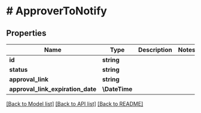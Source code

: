 # # ApproverToNotify

## Properties

Name | Type | Description | Notes
------------ | ------------- | ------------- | -------------
**id** | **string** |  |
**status** | **string** |  |
**approval_link** | **string** |  |
**approval_link_expiration_date** | **\DateTime** |  |

[[Back to Model list]](../../README.md#models) [[Back to API list]](../../README.md#endpoints) [[Back to README]](../../README.md)
